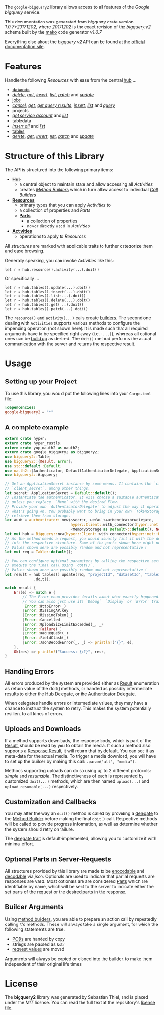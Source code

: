 <!---
DO NOT EDIT !
This file was generated automatically from 'src/mako/api/README.md.mako'
DO NOT EDIT !
-->
The `google-bigquery2` library allows access to all features of the *Google bigquery* service.

This documentation was generated from *bigquery* crate version *1.0.7+20171202*, where *20171202* is the exact revision of the *bigquery:v2* schema built by the [mako](http://www.makotemplates.org/) code generator *v1.0.7*.

Everything else about the *bigquery* *v2* API can be found at the
[official documentation site](https://cloud.google.com/bigquery/).
# Features

Handle the following *Resources* with ease from the central [hub](https://docs.rs/google-bigquery2/1.0.7+20171202/google_bigquery2/struct.Bigquery.html) ... 

* [datasets](https://docs.rs/google-bigquery2/1.0.7+20171202/google_bigquery2/struct.Dataset.html)
 * [*delete*](https://docs.rs/google-bigquery2/1.0.7+20171202/google_bigquery2/struct.DatasetDeleteCall.html), [*get*](https://docs.rs/google-bigquery2/1.0.7+20171202/google_bigquery2/struct.DatasetGetCall.html), [*insert*](https://docs.rs/google-bigquery2/1.0.7+20171202/google_bigquery2/struct.DatasetInsertCall.html), [*list*](https://docs.rs/google-bigquery2/1.0.7+20171202/google_bigquery2/struct.DatasetListCall.html), [*patch*](https://docs.rs/google-bigquery2/1.0.7+20171202/google_bigquery2/struct.DatasetPatchCall.html) and [*update*](https://docs.rs/google-bigquery2/1.0.7+20171202/google_bigquery2/struct.DatasetUpdateCall.html)
* [jobs](https://docs.rs/google-bigquery2/1.0.7+20171202/google_bigquery2/struct.Job.html)
 * [*cancel*](https://docs.rs/google-bigquery2/1.0.7+20171202/google_bigquery2/struct.JobCancelCall.html), [*get*](https://docs.rs/google-bigquery2/1.0.7+20171202/google_bigquery2/struct.JobGetCall.html), [*get query results*](https://docs.rs/google-bigquery2/1.0.7+20171202/google_bigquery2/struct.JobGetQueryResultCall.html), [*insert*](https://docs.rs/google-bigquery2/1.0.7+20171202/google_bigquery2/struct.JobInsertCall.html), [*list*](https://docs.rs/google-bigquery2/1.0.7+20171202/google_bigquery2/struct.JobListCall.html) and [*query*](https://docs.rs/google-bigquery2/1.0.7+20171202/google_bigquery2/struct.JobQueryCall.html)
* projects
 * [*get service account*](https://docs.rs/google-bigquery2/1.0.7+20171202/google_bigquery2/struct.ProjectGetServiceAccountCall.html) and [*list*](https://docs.rs/google-bigquery2/1.0.7+20171202/google_bigquery2/struct.ProjectListCall.html)
* tabledata
 * [*insert all*](https://docs.rs/google-bigquery2/1.0.7+20171202/google_bigquery2/struct.TabledataInsertAllCall.html) and [*list*](https://docs.rs/google-bigquery2/1.0.7+20171202/google_bigquery2/struct.TabledataListCall.html)
* [tables](https://docs.rs/google-bigquery2/1.0.7+20171202/google_bigquery2/struct.Table.html)
 * [*delete*](https://docs.rs/google-bigquery2/1.0.7+20171202/google_bigquery2/struct.TableDeleteCall.html), [*get*](https://docs.rs/google-bigquery2/1.0.7+20171202/google_bigquery2/struct.TableGetCall.html), [*insert*](https://docs.rs/google-bigquery2/1.0.7+20171202/google_bigquery2/struct.TableInsertCall.html), [*list*](https://docs.rs/google-bigquery2/1.0.7+20171202/google_bigquery2/struct.TableListCall.html), [*patch*](https://docs.rs/google-bigquery2/1.0.7+20171202/google_bigquery2/struct.TablePatchCall.html) and [*update*](https://docs.rs/google-bigquery2/1.0.7+20171202/google_bigquery2/struct.TableUpdateCall.html)




# Structure of this Library

The API is structured into the following primary items:

* **[Hub](https://docs.rs/google-bigquery2/1.0.7+20171202/google_bigquery2/struct.Bigquery.html)**
    * a central object to maintain state and allow accessing all *Activities*
    * creates [*Method Builders*](https://docs.rs/google-bigquery2/1.0.7+20171202/google_bigquery2/trait.MethodsBuilder.html) which in turn
      allow access to individual [*Call Builders*](https://docs.rs/google-bigquery2/1.0.7+20171202/google_bigquery2/trait.CallBuilder.html)
* **[Resources](https://docs.rs/google-bigquery2/1.0.7+20171202/google_bigquery2/trait.Resource.html)**
    * primary types that you can apply *Activities* to
    * a collection of properties and *Parts*
    * **[Parts](https://docs.rs/google-bigquery2/1.0.7+20171202/google_bigquery2/trait.Part.html)**
        * a collection of properties
        * never directly used in *Activities*
* **[Activities](https://docs.rs/google-bigquery2/1.0.7+20171202/google_bigquery2/trait.CallBuilder.html)**
    * operations to apply to *Resources*

All *structures* are marked with applicable traits to further categorize them and ease browsing.

Generally speaking, you can invoke *Activities* like this:

```Rust,ignore
let r = hub.resource().activity(...).doit()
```

Or specifically ...

```ignore
let r = hub.tables().update(...).doit()
let r = hub.tables().insert(...).doit()
let r = hub.tables().list(...).doit()
let r = hub.tables().delete(...).doit()
let r = hub.tables().get(...).doit()
let r = hub.tables().patch(...).doit()
```

The `resource()` and `activity(...)` calls create [builders][builder-pattern]. The second one dealing with `Activities` 
supports various methods to configure the impending operation (not shown here). It is made such that all required arguments have to be 
specified right away (i.e. `(...)`), whereas all optional ones can be [build up][builder-pattern] as desired.
The `doit()` method performs the actual communication with the server and returns the respective result.

# Usage

## Setting up your Project

To use this library, you would put the following lines into your `Cargo.toml` file:

```toml
[dependencies]
google-bigquery2 = "*"
```

## A complete example

```Rust
extern crate hyper;
extern crate hyper_rustls;
extern crate yup_oauth2 as oauth2;
extern crate google_bigquery2 as bigquery2;
use bigquery2::Table;
use bigquery2::{Result, Error};
use std::default::Default;
use oauth2::{Authenticator, DefaultAuthenticatorDelegate, ApplicationSecret, MemoryStorage};
use bigquery2::Bigquery;

// Get an ApplicationSecret instance by some means. It contains the `client_id` and 
// `client_secret`, among other things.
let secret: ApplicationSecret = Default::default();
// Instantiate the authenticator. It will choose a suitable authentication flow for you, 
// unless you replace  `None` with the desired Flow.
// Provide your own `AuthenticatorDelegate` to adjust the way it operates and get feedback about 
// what's going on. You probably want to bring in your own `TokenStorage` to persist tokens and
// retrieve them from storage.
let auth = Authenticator::new(&secret, DefaultAuthenticatorDelegate,
                              hyper::Client::with_connector(hyper::net::HttpsConnector::new(hyper_rustls::TlsClient::new())),
                              <MemoryStorage as Default>::default(), None);
let mut hub = Bigquery::new(hyper::Client::with_connector(hyper::net::HttpsConnector::new(hyper_rustls::TlsClient::new())), auth);
// As the method needs a request, you would usually fill it with the desired information
// into the respective structure. Some of the parts shown here might not be applicable !
// Values shown here are possibly random and not representative !
let mut req = Table::default();

// You can configure optional parameters by calling the respective setters at will, and
// execute the final call using `doit()`.
// Values shown here are possibly random and not representative !
let result = hub.tables().update(req, "projectId", "datasetId", "tableId")
             .doit();

match result {
    Err(e) => match e {
        // The Error enum provides details about what exactly happened.
        // You can also just use its `Debug`, `Display` or `Error` traits
         Error::HttpError(_)
        |Error::MissingAPIKey
        |Error::MissingToken(_)
        |Error::Cancelled
        |Error::UploadSizeLimitExceeded(_, _)
        |Error::Failure(_)
        |Error::BadRequest(_)
        |Error::FieldClash(_)
        |Error::JsonDecodeError(_, _) => println!("{}", e),
    },
    Ok(res) => println!("Success: {:?}", res),
}

```
## Handling Errors

All errors produced by the system are provided either as [Result](https://docs.rs/google-bigquery2/1.0.7+20171202/google_bigquery2/enum.Result.html) enumeration as return value of 
the doit() methods, or handed as possibly intermediate results to either the 
[Hub Delegate](https://docs.rs/google-bigquery2/1.0.7+20171202/google_bigquery2/trait.Delegate.html), or the [Authenticator Delegate](https://docs.rs/yup-oauth2/*/yup_oauth2/trait.AuthenticatorDelegate.html).

When delegates handle errors or intermediate values, they may have a chance to instruct the system to retry. This 
makes the system potentially resilient to all kinds of errors.

## Uploads and Downloads
If a method supports downloads, the response body, which is part of the [Result](https://docs.rs/google-bigquery2/1.0.7+20171202/google_bigquery2/enum.Result.html), should be
read by you to obtain the media.
If such a method also supports a [Response Result](https://docs.rs/google-bigquery2/1.0.7+20171202/google_bigquery2/trait.ResponseResult.html), it will return that by default.
You can see it as meta-data for the actual media. To trigger a media download, you will have to set up the builder by making
this call: `.param("alt", "media")`.

Methods supporting uploads can do so using up to 2 different protocols: 
*simple* and *resumable*. The distinctiveness of each is represented by customized 
`doit(...)` methods, which are then named `upload(...)` and `upload_resumable(...)` respectively.

## Customization and Callbacks

You may alter the way an `doit()` method is called by providing a [delegate](https://docs.rs/google-bigquery2/1.0.7+20171202/google_bigquery2/trait.Delegate.html) to the 
[Method Builder](https://docs.rs/google-bigquery2/1.0.7+20171202/google_bigquery2/trait.CallBuilder.html) before making the final `doit()` call. 
Respective methods will be called to provide progress information, as well as determine whether the system should 
retry on failure.

The [delegate trait](https://docs.rs/google-bigquery2/1.0.7+20171202/google_bigquery2/trait.Delegate.html) is default-implemented, allowing you to customize it with minimal effort.

## Optional Parts in Server-Requests

All structures provided by this library are made to be [enocodable](https://docs.rs/google-bigquery2/1.0.7+20171202/google_bigquery2/trait.RequestValue.html) and 
[decodable](https://docs.rs/google-bigquery2/1.0.7+20171202/google_bigquery2/trait.ResponseResult.html) via *json*. Optionals are used to indicate that partial requests are responses 
are valid.
Most optionals are are considered [Parts](https://docs.rs/google-bigquery2/1.0.7+20171202/google_bigquery2/trait.Part.html) which are identifiable by name, which will be sent to 
the server to indicate either the set parts of the request or the desired parts in the response.

## Builder Arguments

Using [method builders](https://docs.rs/google-bigquery2/1.0.7+20171202/google_bigquery2/trait.CallBuilder.html), you are able to prepare an action call by repeatedly calling it's methods.
These will always take a single argument, for which the following statements are true.

* [PODs][wiki-pod] are handed by copy
* strings are passed as `&str`
* [request values](https://docs.rs/google-bigquery2/1.0.7+20171202/google_bigquery2/trait.RequestValue.html) are moved

Arguments will always be copied or cloned into the builder, to make them independent of their original life times.

[wiki-pod]: http://en.wikipedia.org/wiki/Plain_old_data_structure
[builder-pattern]: http://en.wikipedia.org/wiki/Builder_pattern
[google-go-api]: https://github.com/google/google-api-go-client

# License
The **bigquery2** library was generated by Sebastian Thiel, and is placed 
under the *MIT* license.
You can read the full text at the repository's [license file][repo-license].

[repo-license]: https://github.com/Byron/google-apis-rsblob/master/LICENSE.md

